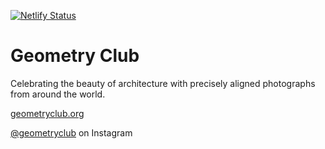 [![Netlify Status](https://api.netlify.com/api/v1/badges/90bc2126-6e1f-4cd1-94f7-54d295e13f36/deploy-status)](https://app.netlify.com/sites/geometryclub/deploys)

# Geometry Club

Celebrating the beauty of architecture with precisely aligned photographs from around the world.

[geometryclub.org](https://geometryclub.org/)

[@geometryclub](https://instagram.com/geometryclub) on Instagram